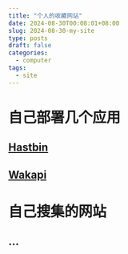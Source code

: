 ```yaml
---
title: "个人的收藏网站"
date: 2024-08-30T00:08:01+08:00
slug: 2024-08-30-my-site
type: posts
draft: false
categories:
  - computer
tags:
  - site
---
```


# 自己部署几个应用

## [Hastbin](https://hastebin.orangeqwq.icu)
## [Wakapi](https://wakapi.orangeqwq.icu)

# 自己搜集的网站

## ...